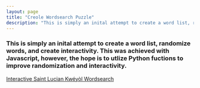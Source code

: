 ```yaml
---
layout: page
title: "Creole Wordsearch Puzzle"
description: "This is simply an inital attempt to create a word list, randomize words, and create interactivity. This was achieved with Javascript, however, the hope is to utlize Python fuctions to improve randomization and interactivity."
---
```

<script src="{{ base.url | prepend: site.url }}/resources/js/wordsearchmin.js"></script>
<script src="{{ base.url | prepend: site.url }}/resources/js/creolewordsearch.js"></script>
<div id="mysearchtask"></div>


### This is simply an inital attempt to create a word list, randomize words, and create interactivity. This was achieved with Javascript, however, the hope is to utlize Python fuctions to improve randomization and interactivity.

[Interactive Saint Lucian Kwéyòl Wordsearch](https://kopwann.weebly.com/)